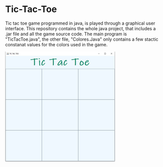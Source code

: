 # Tic-Tac-Toe

Tic tac toe game programmed in java, is played through a graphical user interface. This repository contains the whole java project,
that includes a .jar file and all the game source code. The main program is "TicTacToe.java", the other file, "Colores.Java" only 
contains a few stactic constanat values for the colors used in the game.
 
<a href="url"><img src="https://github.com/Sergimayol/Tic-Tac-Toe/blob/main/imagenReadme/imagen.jpeg" align="left" height="350" width="350" ></a>
